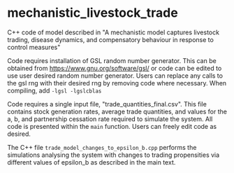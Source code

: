 # mechanistic_livestock_trade
C++ code of model described in "A mechanistic model captures livestock trading, disease dynamics, and compensatory behaviour in response to control measures"

Code requires installation of GSL random number generator. This can be obtained from https://www.gnu.org/software/gsl/ or code can be edited to use user desired random number generator. Users can replace any calls to the gsl rng with their desired rng by removing code where necessary. When compiling, add `-lgsl -lgslcblas`

Code requires a single input file, "trade_quantities_final.csv". This file contains stock generation rates, average trade quantities, and values for the a, b, and partnership cessation rate required to simulate the system. All code is presented within the `main` function. Users can freely edit code as desired.

The C++ file `trade_model_changes_to_epsilon_b.cpp` performs the simulations analysing the system with changes to trading propensities via different values of epsilon_b as described in the main text. 
